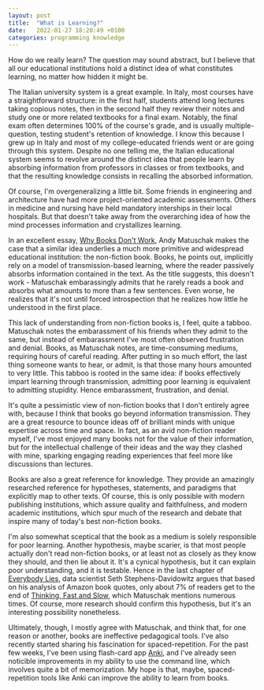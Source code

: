```yaml
---
layout: post
title:  "What is Learning?"
date:   2022-01-27 18:20:49 +0100
categories: programming knowledge
---
```

How do we really learn? The question may sound abstract, but I believe that all our educational institutions hold a distinct idea of what constitutes learning, no matter how hidden it might be.
<!--end_of_excerpt-->
The Italian university system is a great example. In Italy, most courses have a straightforward structure: in the first half, students attend long lectures taking copious notes, then in the second half they review their notes and study one or more related textbooks for a final exam. Notably, the final exam often determines 100% of the course's grade, and is usually multiple-question, testing student's retention of knowledge. I know this because I grew up in Italy and most of my college-educated friends went or are going through this system. Despite no one telling me, the Italian educational system seems to revolve around the distinct idea that people learn by absorbing information from professors in classes or from textbooks, and that the resulting knowledge consists in recalling the absorbed information.

Of course, I'm overgeneralizing a little bit. Some friends in engineering and architecture have had more project-oriented academic assessments. Others in medicine and nursing have held mandatory interships in their local hospitals. But that doesn't take away from the overarching idea of how the mind processes information and crystallizes learning. 

In an excellent essay, [Why Books Don't Work](https://andymatuschak.org/books/),  Andy Matuschak makes the case that a similar idea underlies a much more primitive and widespread educational institution: the non-fiction book. Books, he points out, implicitly rely on a model of transmission-based learning, where the reader passively absorbs information contained in the text. As the title suggests, this doesn't work - Matuschak embarassingly admits that he rarely reads a book and absorbs what amounts to more than a few sentences. Even worse, he realizes that it's not until forced introspection that he realizes how little he understood in the first place. 

This lack of understanding from non-fiction books is, I feel, quite a tabboo. Matuschak notes the embarassment of his friends when they admit to the same, but instead of embarassment I've most often observed frustration and denial. Books, as Matuschak notes, are time-consuming mediums, requiring hours of careful reading. After putting in so much effort, the last thing someone wants to hear, or admit, is that those many hours amounted to very little. This tabboo is rooted in the same idea: if books effectively impart learning through transmission, admitting poor learning is equivalent to admitting stupidity. Hence embarassment, frustration, and denial.

It's quite a pessimistic view of non-fiction books that I don't entirely agree with, because I think that books go beyond information transmission. They are a great resource to bounce ideas off of brilliant minds with unique expertise across time and space. In fact, as an avid non-fiction reader myself, I've most enjoyed many books not for the value of their information, but for the intellectual challenge of their ideas and the way they clashed with mine, sparking engaging reading experiences that feel more like discussions than lectures.

Books are also a great reference for knowledge. They provide an amazingly researched reference for hypotheses, statements, and paradigms that explicitly map to other texts. Of course, this is only possible with modern publishing institutions, which assure quality and faithfulness, and modern academic institutions, which spur much of the research and debate that inspire many of today's best non-fiction books.

I'm also somewhat sceptical that the book as a medium is solely responsible for poor learning. Another hypothesis, maybe scarier, is that most people actually don't read non-fiction books, or at least not as closely as they know they should, and then lie about it. It's a cynical hypothesis, but it can explain poor understanding, and it is testable. Hence in the last chapter of [Everybody Lies](https://en.wikipedia.org/wiki/Seth_Stephens-Davidowitz#Everybody_Lies), data scientist Seth Stephens-Davidowitz argues that based on his analysis of Amazon book quotes, only about 7% of readers get to the end of [Thinking, Fast and Slow](https://en.wikipedia.org/wiki/Thinking,_Fast_and_Slow), which Matuschak mentions numerous times. Of course, more research should confirm this hypothesis, but it's an interesting possibility nonetheless.

Ultimately, though, I mostly agree with Matuschak, and think that, for one reason or another, books are ineffective pedagogical tools. I've also recently started sharing his fascination for spaced-repetition. For the past few weeks, I've been using flash-card app [Anki](https://apps.ankiweb.net/), and I've already seen noticible improvements in my ability to use the command line, which involves quite a bit of memorization. My hope is that, maybe, spaced-repetition tools like Anki can improve the ability to learn from books.